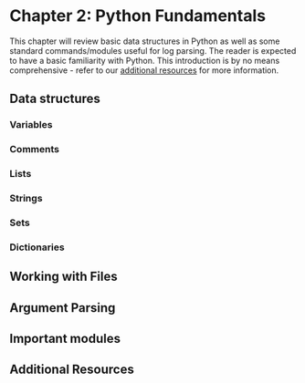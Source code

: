 # Chapter 2: Python Fundamentals

This chapter will review basic data structures in Python as well as some standard commands/modules useful for log parsing. The reader is expected to have a basic familiarity with Python.
This introduction is by no means comprehensive - refer to our [additional resources](#additional-resources) for more information.

## Data structures
### Variables
### Comments
### Lists
### Strings 
### Sets
### Dictionaries



## Working with Files
## Argument Parsing
## Important modules
## Additional Resources

